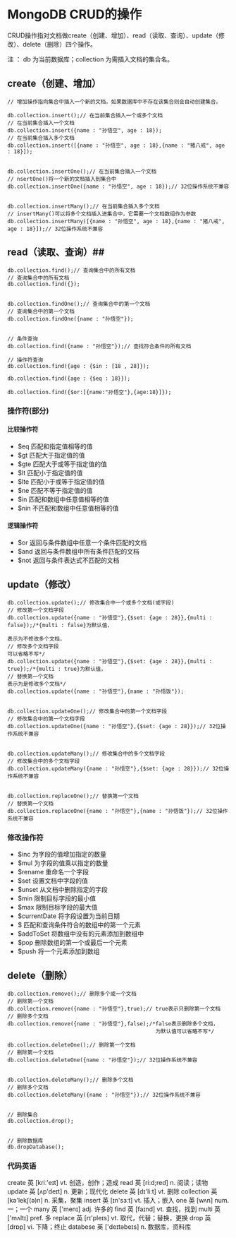 # MongoDB CRUD的操作 #


CRUD操作指对文档做create（创建、增加）、read（读取、查询）、update（修改）、delete（删除）四个操作。
 
注 ： db 为当前数据库；collection 为需插入文档的集合名。
 
## create（创建、增加） ##
 
    // 增加操作指向集合中插入一个新的文档，如果数据库中不存在该集合则会自动创建集合。
     
    db.collection.insert();// 在当前集合插入一个或多个文档
    // 在当前集合插入一个文档
    db.collection.insert({name : "孙悟空", age : 18});
    // 在当前集合插入多个文档
    db.collection.insert([{name : "孙悟空", age : 18},{name : "猪八戒", age : 18}]);
     
     
    db.collection.insertOne();// 在当前集合插入一个文档
    // nsertOne()将一个新的文档插入到集合中
    db.collection.insertOne({name : "孙悟空", age : 18});// 32位操作系统不兼容
     
     
    db.collection.insertMany();// 在当前集合插入多个文档
    // insertMany()可以将多个文档插入进集合中，它需要一个文档数组作为参数
    db.collection.insertMany([{name : "孙悟空", age : 18},{name : "猪八戒", age : 18}]);// 32位操作系统不兼容
 
 
## read（读取、查询）##
 
    db.collection.find();// 查询集合中的所有文档
    // 查询集合中的所有文档
    db.collection.find({});
 
 
    db.collection.findOne();// 查询集合中的第一个文档
    // 查询集合中的第一个文档
    db.collection.findOne({name : "孙悟空"});
 
 
    // 条件查询
    db.collection.find({name : "孙悟空"});// 查找符合条件的所有文档
 
    // 操作符查询
    db.collection.find({age : {$in : [18 , 28]});
 
    db.collection.find({age : {$eq : 18}});
 
    db.collection.find({$or:[{name:"孙悟空"},{age:18}]});
 
### 操作符(部分) ###

#### 比较操作符  ####

- $eq  匹配和指定值相等的值
- $gt  匹配大于指定值的值
- $gte 匹配大于或等于指定值的值
- $lt  匹配小于指定值的值
- $lte 匹配小于或等于指定值的值
- $ne  匹配不等于指定值的值
- $in  匹配和数组中任意值相等的值
- $nin 不匹配和数组中任意值相等的值

 
#### 逻辑操作符  ####

- $or  返回与条件数组中任意一个条件匹配的文档
- $and 返回与条件数组中所有条件匹配的文档
- $not 返回与条件表达式不匹配的文档

 
 
## update（修改） ##
 
    db.collection.update();// 修改集合中一个或多个文档(或字段)
    // 修改第一个文档字段
    db.collection.update({name : "孙悟空"},{$set: {age : 28}},{multi : false});/*{multi : false}为默认值，
                                                                                表示为不修改多个文档，
    // 修改多个文档字段                                                         可以省略不写*/
    db.collection.update({name : "孙悟空"},{$set: {age : 28}},{multi : true});/*{multi : true}为默认值，
    // 替换第一个文档                                                          表示为是修改多个文档*/
    db.collection.update({name : "孙悟空"},{name : "孙悟饭"});
 
 
    db.collection.updateOne();// 修改集合中的第一个文档字段
    // 修改集合中的第一个文档字段
    db.collection.updateOne({name : "孙悟空"},{$set: {age : 28}});// 32位操作系统不兼容
 
 
    db.collection.updateMany();// 修改集合中的多个文档字段
    // 修改集合中的多个文档字段
    db.collection.updateMany({name : "孙悟空"},{$set: {age : 28}});// 32位操作系统不兼容
 
 
    db.collection.replaceOne();// 替换第一个文档
    // 替换第一个文档
    db.collection.replaceOne({name : "孙悟空"},{name : "孙悟饭"});// 32位操作系统不兼容
 
 
###  修改操作符 ###

- $inc  为字段的值增加指定的数量
- $mul  为字段的值乘以指定的数量
- $rename  重命名一个字段
- $set  设置文档中字段的值
- $unset  从文档中删除指定的字段
- $min  限制目标字段的最小值
- $max  限制目标字段的最大值
- $currentDate  将字段设置为当前日期
- $  匹配和查询条件符合的数组中的第一个元素
- $addToSet  将数组中没有的元素添加到数组中
- $pop  删除数组的第一个或最后一个元素
- $push  将一个元素添加到数组

 
 
## delete（删除） ##
 
    db.collection.remove();// 删除多个或一个文档
    // 删除第一个文档
    db.collection.remove({name : "孙悟空"},true);// true表示只删除第一个文档
    // 删除多个文档
    db.collection.remove({name : "孙悟空"},false);/*false表示删除多个文档，
                                                   为默认值可以省略不写*/
 
    db.collection.deleteOne();// 删除第一个文档
    // 删除第一个文档
    db.collection.deleteOne({name : "孙悟空"});// 32位操作系统不兼容
 
 
    db.collection.deleteMany();// 删除多个文档
    // 删除多个文档
    db.collection.deleteMany({name : "孙悟空"});// 32位操作系统不兼容
 
 
    // 删除集合
    db.collection.drop();
 
 
    // 删除数据库
    db.dropDatabase();
 
 
 
 
 
 

### 代码英语 ###
 
create  英 [kriː'eɪt]    vt. 创造，创作；造成
read    英 [ri:d;red]    n. 阅读；读物
update  英 [ʌp'deɪt]    n. 更新；现代化
delete  英 [dɪ'liːt]    vt. 删除
collection    英 [kə'lekʃ(ə)n]    n. 采集，聚集
insert  英 [ɪn'sɜːt]    vt. 插入；嵌入
one     英 [wʌn]    num. 一；一个
many    英 ['menɪ]    adj. 许多的
find    英 [faɪnd]    vt. 查找，找到
multi   英 ['mʌltɪ]    pref. 多
replace 英 [rɪ'pleɪs]   vt. 取代，代替；替换，更换
drop    英 [drɒp]    vi. 下降；终止
databese    英 ['deɪtəbeɪs]    n. 数据库，资料库
 
